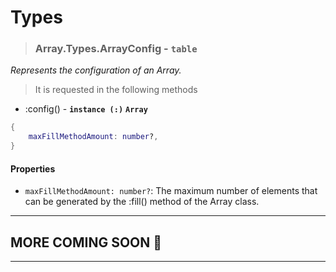 # Types

> ### Array.Types.ArrayConfig - **`table`**

_Represents the configuration of an Array._

> It is requested in the following methods

- :config() - **`instance (:)`** **`Array`**

```lua linenums="1"
{
	maxFillMethodAmount: number?,
}
```

#### Properties

- `maxFillMethodAmount: number?`: The maximum number of elements that can be generated by the :fill() method of the Array class.

---

## MORE COMING SOON 🦕

---
